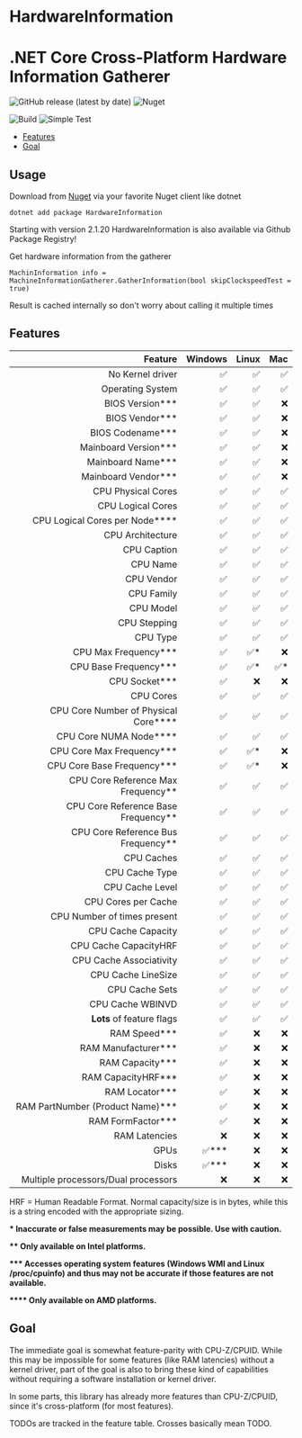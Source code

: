 # HardwareInformation
.NET Core Cross-Platform Hardware Information Gatherer
================

![GitHub release (latest by date)](https://img.shields.io/github/v/release/L3tum/HardwareInformation?style=flat-square)
![Nuget](https://img.shields.io/nuget/v/HardwareInformation?style=flat-square)

![Build](https://github.com/L3tum/HardwareInformation/workflows/.NET%20Core%20CI/badge.svg?style=flat-square)
![Simple Test](https://github.com/L3tum/HardwareInformation/workflows/.NET%20Core%20Simple%20Test/badge.svg?style=flat-square)

  - [Features](#features)
  - [Goal](#goal)
  
## Usage

Download from [Nuget](https://www.nuget.org/packages/HardwareInformation/) via your favorite Nuget client like dotnet

`dotnet add package HardwareInformation`

Starting with version 2.1.20 HardwareInformation is also available via Github Package Registry!

Get hardware information from the gatherer

`MachinInformation info = MachineInformationGatherer.GatherInformation(bool skipClockspeedTest = true)`

Result is cached internally so don't worry about calling it multiple times

## Features

| Feature| Windows | Linux | Mac |
| ----: | ---: |  ----: | ---: |
| No Kernel driver |  :white_check_mark:  | :white_check_mark: | :white_check_mark: |
| Operating System |  :white_check_mark:  | :white_check_mark: | :white_check_mark: |
| BIOS Version*** |  :white_check_mark: | :white_check_mark: | :x: |
| BIOS Vendor*** | :white_check_mark: | :white_check_mark: | :x:
| BIOS Codename*** | :white_check_mark: | :white_check_mark: | :x:
| Mainboard Version*** | :white_check_mark: | :white_check_mark: | :x:
| Mainboard Name*** | :white_check_mark: | :white_check_mark: | :x:
| Mainboard Vendor*** | :white_check_mark: | :white_check_mark: | :x:
| CPU Physical Cores | :white_check_mark: | :white_check_mark: | :white_check_mark:
| CPU Logical Cores | :white_check_mark: | :white_check_mark: | :white_check_mark:
| CPU Logical Cores per Node**** | :white_check_mark: | :white_check_mark: | :white_check_mark:
| CPU Architecture | :white_check_mark: | :white_check_mark: | :white_check_mark:
| CPU Caption | :white_check_mark: | :white_check_mark: | :white_check_mark:
| CPU Name | :white_check_mark: | :white_check_mark: | :white_check_mark:
| CPU Vendor | :white_check_mark: | :white_check_mark: | :white_check_mark:
| CPU Family | :white_check_mark: | :white_check_mark: | :white_check_mark:
| CPU Model | :white_check_mark: | :white_check_mark: | :white_check_mark:
| CPU Stepping | :white_check_mark: | :white_check_mark: | :white_check_mark:
| CPU Type | :white_check_mark: | :white_check_mark: | :white_check_mark:
| CPU Max Frequency*** | :white_check_mark: | :white_check_mark:* | :x:
| CPU Base Frequency*** | :white_check_mark: | :white_check_mark:* | :white_check_mark:*
| CPU Socket*** | :white_check_mark: | :x: | :x:
| CPU Cores | :white_check_mark: | :white_check_mark: | :white_check_mark:
| CPU Core Number of Physical Core**** | :white_check_mark: | :white_check_mark: | :white_check_mark:
| CPU Core NUMA Node**** | :white_check_mark: | :white_check_mark: | :white_check_mark:
| CPU Core Max Frequency*** | :white_check_mark: | :white_check_mark:* | :x:
| CPU Core Base Frequency*** | :white_check_mark: | :white_check_mark:* | :x:
| CPU Core Reference Max Frequency** | :white_check_mark: | :white_check_mark: | :white_check_mark:
| CPU Core Reference Base Frequency** | :white_check_mark: | :white_check_mark: | :white_check_mark:
| CPU Core Reference Bus Frequency** | :white_check_mark: | :white_check_mark: | :white_check_mark:
| CPU Caches | :white_check_mark: | :white_check_mark: | :white_check_mark:
| CPU Cache Type | :white_check_mark: | :white_check_mark: | :white_check_mark:
| CPU Cache Level | :white_check_mark: | :white_check_mark: | :white_check_mark:
| CPU Cores per Cache | :white_check_mark: | :white_check_mark: | :white_check_mark:
| CPU Number of times present | :white_check_mark: | :white_check_mark: | :white_check_mark:
| CPU Cache Capacity | :white_check_mark: | :white_check_mark: | :white_check_mark:
| CPU Cache CapacityHRF | :white_check_mark: | :white_check_mark: | :white_check_mark:
| CPU Cache Associativity | :white_check_mark: | :white_check_mark: | :white_check_mark:
| CPU Cache LineSize | :white_check_mark: | :white_check_mark: | :white_check_mark:
| CPU Cache Sets | :white_check_mark: | :white_check_mark: | :white_check_mark:
| CPU Cache WBINVD | :white_check_mark: | :white_check_mark: | :white_check_mark:
| **Lots** of feature flags | :white_check_mark: | :white_check_mark: | :white_check_mark:
| RAM Speed*** | :white_check_mark: | :x: | :x:
| RAM Manufacturer*** | :white_check_mark: | :x: | :x:
| RAM Capacity*** | :white_check_mark: | :x: | :x:
| RAM CapacityHRF*** | :white_check_mark: | :x: | :x:
| RAM Locator*** | :white_check_mark: | :x: | :x:
| RAM PartNumber (Product Name)*** | :white_check_mark: | :x: | :x:
| RAM FormFactor*** | :white_check_mark: | :x: | :x:
| RAM Latencies | :x: | :x: | :x:
| GPUs | :white_check_mark:*** | :x: | :x:
| Disks | :white_check_mark:*** | :x: | :x:
| Multiple processors/Dual processors | :x: | :x: | :x:

HRF = Human Readable Format. Normal capacity/size is in bytes, while this is a string encoded with the appropriate sizing.

**\* Inaccurate or false measurements may be possible. Use with caution.**

**\*\* Only available on Intel platforms.**

**\*\*\* Accesses operating system features (Windows WMI and Linux /proc/cpuinfo) and thus may not be accurate if those features are not available.**

**\*\*\*\* Only available on AMD platforms.**

## Goal

The immediate goal is somewhat feature-parity with CPU-Z/CPUID. 
While this may be impossible for some features (like RAM latencies) without a kernel driver, part of the goal is
also to bring these kind of capabilities without requiring a software installation or kernel driver.

In some parts, this library has already more features than CPU-Z/CPUID, since it's cross-platform (for most features).

TODOs are tracked in the feature table. Crosses basically mean TODO.
